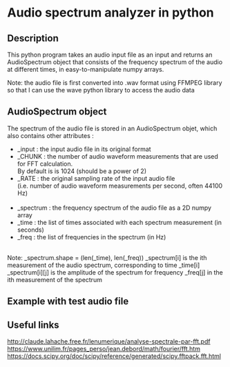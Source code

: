 # Audio spectrum analyzer in python

## Description
This python program takes an audio input file as an input and returns an AudioSpectrum object that consists of the frequency spectrum of the audio at different times, in easy-to-manipulate numpy arrays.

Note: the audio file is first converted into .wav format using FFMPEG library so that I can use the wave python library to access the audio data

## AudioSpectrum object
The spectrum of the audio file is stored in an AudioSpectrum objet, which also contains other attributes :
<br>
- _input : the input audio file in its original format<br>
- _CHUNK : the number of audio waveform measurements that are used for FFT calculation.<br>
By default is is 1024 (should be a power of 2)<br>
- _RATE : the original sampling rate of the input audio file<br>
(i.e. number of audio waveform measurements per second, often 44100 Hz)
<br><br>
- _spectrum : the frequency spectrum of the audio file as a 2D numpy array<br>
- _time : the list of times associated with each spectrum measurement (in seconds)<br>
- _freq : the list of frequencies in the spectrum (in Hz)<br>
<br>
Note: 
_spectrum.shape = (len(_time), len(_freq))
_spectrum[i] is the ith measurement of the audio spectrum, corresponding to time _time[i]
_spectrum[i][j] is the amplitude of the spectrum for frequency _freq[j] in the ith measurement of the spectrum

## Example with test audio file



## Useful links
http://claude.lahache.free.fr/lenumerique/analyse-spectrale-par-fft.pdf
https://www.unilim.fr/pages_perso/jean.debord/math/fourier/fft.htm
https://docs.scipy.org/doc/scipy/reference/generated/scipy.fftpack.fft.html
